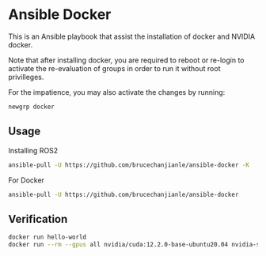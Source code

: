 # Ansible Docker

This is an Ansible playbook that assist the installation of docker and NVIDIA docker.

Note that after installing docker, you are required to reboot or re-login to
activate the re-evaluation of groups in order to run it without
root privilleges.

For the impatience, you may also activate the changes by running:
```bash
newgrp docker
```

## Usage
Installing ROS2
```bash
ansible-pull -U https://github.com/brucechanjianle/ansible-docker -K
```

For Docker
```bash
ansible-pull -U https://github.com/brucechanjianle/ansible-docker
```

## Verification

```bash
docker run hello-world
docker run --rm --gpus all nvidia/cuda:12.2.0-base-ubuntu20.04 nvidia-smi
```
